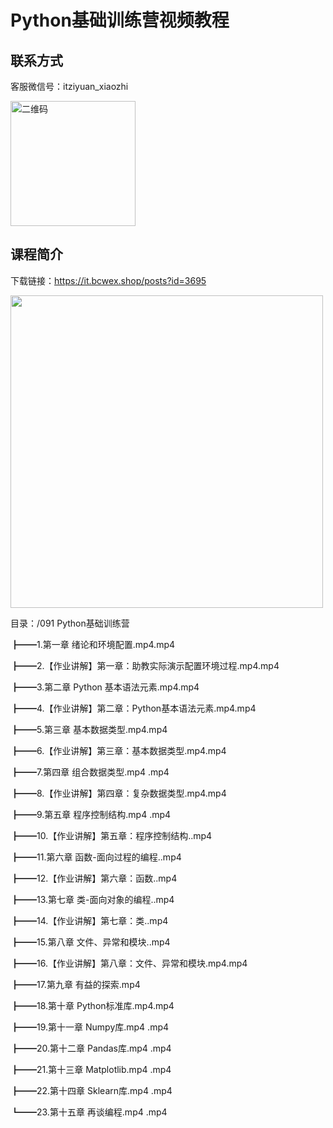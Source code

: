 # Python基础训练营视频教程

## 联系方式

客服微信号：itziyuan_xiaozhi

<img src="https://ziyuanyun.oss-cn-guangzhou.aliyuncs.com/common/20240614073449/666b82192834a.jpg" width="200" height="200" alt="二维码">

## 课程简介

下载链接：https://it.bcwex.shop/posts?id=3695

<img src="https://ziyuanyun.oss-cn-guangzhou.aliyuncs.com/yun/20240515185302/6644940e2f9f0.jpg" width="500" alt="">

  

 目录：/091 Python基础训练营

 ┣━━1.第一章 绪论和环境配置.mp4.mp4

 ┣━━2.【作业讲解】第一章：助教实际演示配置环境过程.mp4.mp4

 ┣━━3.第二章 Python 基本语法元素.mp4.mp4

 ┣━━4.【作业讲解】第二章：Python基本语法元素.mp4.mp4

 ┣━━5.第三章 基本数据类型.mp4.mp4

 ┣━━6.【作业讲解】第三章：基本数据类型.mp4.mp4

 ┣━━7.第四章 组合数据类型.mp4 .mp4

 ┣━━8.【作业讲解】第四章：复杂数据类型.mp4.mp4

 ┣━━9.第五章 程序控制结构.mp4 .mp4

 ┣━━10.【作业讲解】第五章：程序控制结构..mp4

 ┣━━11.第六章 函数-面向过程的编程..mp4

 ┣━━12.【作业讲解】第六章：函数..mp4

 ┣━━13.第七章 类-面向对象的编程..mp4

 ┣━━14.【作业讲解】第七章：类..mp4

 ┣━━15.第八章 文件、异常和模块..mp4

 ┣━━16.【作业讲解】第八章：文件、异常和模块.mp4.mp4

 ┣━━17.第九章 有益的探索.mp4

 ┣━━18.第十章 Python标准库.mp4.mp4

 ┣━━19.第十一章 Numpy库.mp4 .mp4

 ┣━━20.第十二章 Pandas库.mp4 .mp4

 ┣━━21.第十三章 Matplotlib.mp4 .mp4

 ┣━━22.第十四章 Sklearn库.mp4 .mp4

 ┗━━23.第十五章 再谈编程.mp4 .mp4

  